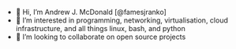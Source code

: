- 👋 Hi, I’m Andrew J. McDonald [@famesjranko]
- 👀 I’m interested in programming, networking, virtualisation, cloud infrastructure, and all things linux, bash, and python
- 💞️ I’m looking to collaborate on open source projects

<!---
famesjranko/famesjranko is a ✨ special ✨ repository because its `README.md` (this file) appears on your GitHub profile.
You can click the Preview link to take a look at your changes.
--->

